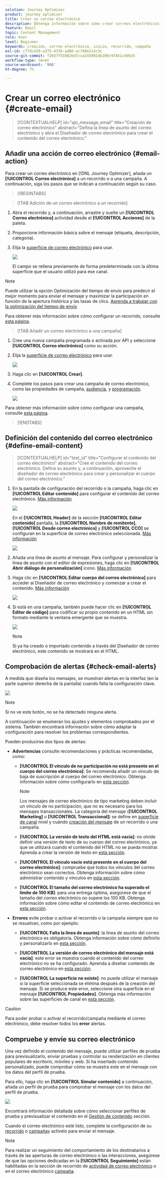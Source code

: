 ```yaml
---
solution: Journey Optimizer
product: journey optimizer
title: Crear un correo electrónico
description: Obtenga información sobre cómo crear correos electrónicos en Journey Optimizer
feature: Email
topic: Content Management
role: User
level: Beginner
keywords: creación, correo electrónico, inicio, recorrido, campaña
exl-id: c77dc420-a375-4376-ad86-ac740e214c3c
source-git-commit: f2037f559826d7cca243092de200c97841c49b35
workflow-type: tm+mt
source-wordcount: '908'
ht-degree: 7%

---
```


# Crear un correo electrónico {#create-email}

>[!CONTEXTUALHELP]
>id="ajo_message_email"
>title="Creación de correo electrónico"
>abstract="Defina la línea de asunto del correo electrónico y abra el Diseñador de correo electrónico para crear el contenido del correo electrónico."


## Añadir una acción de correo electrónico {#email-action}

Para crear un correo electrónico en [!DNL Journey Optimizer], añada un **[!UICONTROL Correo electrónico]** a un recorrido o a una campaña. A continuación, siga los pasos que se indican a continuación según su caso.

>[!BEGINTABS]

>[!TAB Adición de un correo electrónico a un recorrido]

1. Abra el recorrido y, a continuación, arrastre y suelte un **[!UICONTROL Correo electrónico]** actividad desde el **[!UICONTROL Acciones]** de la paleta.

1. Proporcione información básica sobre el mensaje (etiqueta, descripción, categoría).

1. Elija la [superficie de correo electrónico](email-settings.md) para usar.

   ![](assets/email_journey.png)

   El campo se rellena previamente de forma predeterminada con la última superficie que el usuario utilizó para ese canal.

>[!NOTE]
>
>Puede utilizar la opción Optimización del tiempo de envío para predecir el mejor momento para enviar el mensaje y maximizar la participación en función de la apertura histórica y las tasas de clics. [Aprenda a trabajar con la optimización del tiempo de envío](../building-journeys/journeys-message.md#send-time-optimization)

Para obtener más información sobre cómo configurar un recorrido, consulte [esta página](../building-journeys/journey-gs.md).

>[!TAB Añadir un correo electrónico a una campaña]

1. Cree una nueva campaña programada o activada por API y seleccione **[!UICONTROL Correo electrónico]** como su acción.

1. Elija la [superficie de correo electrónico](email-settings.md) para usar.

   ![](assets/email_campaign.png)

1. Haga clic en **[!UICONTROL Crear]**.

1. Complete los pasos para crear una campaña de correo electrónico, como las propiedades de campaña, [audiencia](../audience/about-audiences.md), y [programación](../campaigns/create-campaign.md#schedule).

   ![](assets/email_campaign_steps.png)

<!--
From the **[!UICONTROL Action]** section, specify if you want to track how your recipients react to your delivery: you can track email opens, and/or clicks on links and buttons in your email.

![](assets/email_campaign_tracking.png)
-->

Para obtener más información sobre cómo configurar una campaña, consulte [esta página](../campaigns/get-started-with-campaigns.md).

>[!ENDTABS]

## Definición del contenido del correo electrónico {#define-email-content}

<!-- update the quarry component with right ID value-->

>[!CONTEXTUALHELP]
>id="test_id"
>title="Configurar el contenido del correo electrónico"
>abstract="Cree el contenido del correo electrónico. Defina su asunto y, a continuación, aproveche el diseñador de correo electrónico para crear y personalizar el cuerpo del correo electrónico."

1. En la pantalla de configuración del recorrido o la campaña, haga clic en **[!UICONTROL Editar contenido]** para configurar el contenido del correo electrónico. [Más información](get-started-email-design.md)

   ![](assets/email_campaign_edit_content.png)

   En el **[!UICONTROL Header]** de la sección **[!UICONTROL Editar contenido]** pantalla, la **[!UICONTROL Nombre de remitente]**, **[!UICONTROL Desde correo electrónico]** y **[!UICONTROL CCO]** se configuran en la superficie de correo electrónico seleccionada. [Más información](email-settings.md) <!--check if same for journey-->

   ![](assets/email_designer_edit_content_header.png)

1. Añada una línea de asunto al mensaje. Para configurar y personalizar la línea de asunto con el editor de expresiones, haga clic en **[!UICONTROL Abrir diálogo de personalización]** icono. [Más información](../personalization/personalization-build-expressions.md)

1. Haga clic en **[!UICONTROL Editar cuerpo del correo electrónico]** para acceder al Diseñador de correo electrónico y comenzar a crear el contenido. [Más información](get-started-email-design.md)

   ![](assets/email_designer_edit_email_body.png)

1. Si está en una campaña, también puede hacer clic en **[!UICONTROL Editor de código]** para codificar su propio contenido en un HTML sin formato mediante la ventana emergente que se muestra.

   ![](assets/email_designer_edit_code_editor.png)

   >[!NOTE]
   >
   >Si ya ha creado o importado contenido a través del Diseñador de correo electrónico, este contenido se mostrará en el HTML.

## Comprobación de alertas {#check-email-alerts}

A medida que diseña los mensajes, se muestran alertas en la interfaz (en la parte superior derecha de la pantalla) cuando falta la configuración clave.

![](assets/email_journey_alerts_details.png)

>[!NOTE]
>
>Si no ve este botón, no se ha detectado ninguna alerta.

A continuación se enumeran los ajustes y elementos comprobados por el sistema. También encontrará información sobre cómo adaptar la configuración para resolver los problemas correspondientes.

Pueden producirse dos tipos de alertas:

* **Advertencias** consulte recomendaciones y prácticas recomendadas, como:

   * **[!UICONTROL El vínculo de no participación no está presente en el cuerpo del correo electrónico]**: Se recomienda añadir un vínculo de baja de suscripción al cuerpo del correo electrónico. Obtenga información sobre cómo configurarlo en [esta sección](../privacy/opt-out.md#opt-out-management).

     >[!NOTE]
     >
     >Los mensajes de correo electrónico de tipo marketing deben incluir un vínculo de no participación, que no es necesario para los mensajes transaccionales. La categoría del mensaje (**[!UICONTROL Marketing]** o **[!UICONTROL Transaccional]**) se define en [superficie de canal](email-settings.md#email-type) nivel y cuándo [creación del mensaje](#create-email-journey-campaign) de un recorrido o una campaña.

   * **[!UICONTROL La versión de texto del HTML está vacía]**: no olvide definir una versión de texto de su cuerpo del correo electrónico, ya que se utilizará cuando el contenido del HTML no se pueda mostrar. Aprenda a crear la versión de texto en [esta sección](text-version-email.md).

   * **[!UICONTROL El vínculo vacío está presente en el cuerpo del correo electrónico]**: compruebe que todos los vínculos del correo electrónico sean correctos. Obtenga información sobre cómo administrar contenido y vínculos en [esta sección](content-from-scratch.md).

   * **[!UICONTROL El tamaño del correo electrónico ha superado el límite de 100 KB]**: para una entrega óptima, asegúrese de que el tamaño del correo electrónico no supere los 100 KB. Obtenga información sobre cómo editar el contenido de correo electrónico en [esta sección](content-from-scratch.md).

* **Errores** evite probar o activar el recorrido o la campaña siempre que no se resuelvan, como por ejemplo:

   * **[!UICONTROL Falta la línea de asunto]**: la línea de asunto del correo electrónico es obligatoria. Obtenga información sobre cómo definirlo y personalizarlo en [esta sección](create-email.md).

  <!--HTML is empty when Amp HTML is present-->

   * **[!UICONTROL La versión de correo electrónico del mensaje está vacía]**: este error se muestra cuando el contenido del correo electrónico no se ha configurado. Aprenda a diseñar contenido de correo electrónico en [esta sección](get-started-email-design.md).

   * **[!UICONTROL La superficie no existe]**: no puede utilizar el mensaje si la superficie seleccionada se elimina después de la creación del mensaje. Si se produce este error, seleccione otra superficie en el mensaje **[!UICONTROL Propiedades]**. Obtenga más información sobre las superficies de canal en [esta sección](../configuration/channel-surfaces.md).

>[!CAUTION]
>
>Para poder probar o activar el recorrido/campaña mediante el correo electrónico, debe resolver todos los **error** alertas.

## Compruebe y envíe su correo electrónico

Una vez definido el contenido del mensaje, puede utilizar perfiles de prueba para previsualizarlo, enviar pruebas y controlar su renderización en clientes populares de escritorio, móviles y web. Si ha insertado contenido personalizado, puede comprobar cómo se muestra este en el mensaje con los datos del perfil de prueba.

Para ello, haga clic en **[!UICONTROL Simular contenido]** a continuación, añada un perfil de prueba para comprobar el mensaje con los datos del perfil de prueba.

![](assets/email_designer_edit_simulate.png)

Encontrará información detallada sobre cómo seleccionar perfiles de prueba y previsualizar el contenido en el [Gestión de contenido](../content-management/preview-test.md) sección.

Cuando el correo electrónico esté listo, complete la configuración de su [recorrido](../building-journeys/journey-gs.md) o [campaña](../campaigns/create-campaign.md)y actívelo para enviar el mensaje.

>[!NOTE]
>
>Para realizar un seguimiento del comportamiento de los destinatarios a través de las aperturas de correo electrónico o las interacciones, asegúrese de que las opciones dedicadas en la **[!UICONTROL Seguimiento]** están habilitadas en la sección de recorrido de [actividad de correo electrónico](../building-journeys/journeys-message.md) o en el correo electrónico [campaña](../campaigns/create-campaign.md).<!--to move?-->

<!--

## Define your email content {#email-content}

Use [!DNL Journey Optimizer] Email Designer to [design your email from scratch](../email/content-from-scratch.md). If you have an existing content, you can [import it in the Email Designer](../email/existing-content.md), or [code your own content](../email/code-content.md) in [!DNL Journey Optimizer]. 

[!DNL Journey Optimizer] comes with a set of [built-in templates](email-templates.md) to help you start. Any email can also be saved as a template.

Use [!DNL Journey Optimizer] Expression editor to personalize your messages with profiles' data. For more on personalization, refer to [this section](../personalization/personalize.md).

Adapt the content of your messages to the targeted profiles by using [!DNL Journey Optimizer] dynamic content capabilities. [Get started with dynamic content](../personalization/get-started-dynamic-content.md)

## Email tracking {#email-tracking}

If you want to track the behavior of your recipients through openings and/or clicks on links, enable the following options: **[!UICONTROL Email opens]** and **[!UICONTROL Click on email]**. 

Learn more about tracking in [this section](message-tracking.md).

## Validate your email content {#email-content-validate}

Control the rendering of your email, and check personalization settings with test profiles, using the preview section on the left-hand side. For more on this, refer to [this section](preview.md).

![](assets/messages-simple-preview.png)

You must also check alerts in the upper section of the editor.  Some of them are simple warnings, but others can prevent you from using the message. 

-->


